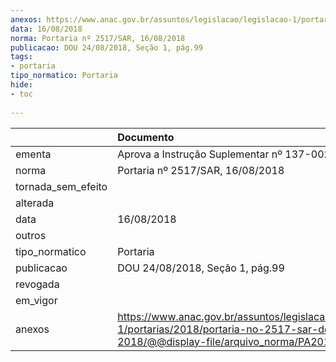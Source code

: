 ```yaml
---
anexos: https://www.anac.gov.br/assuntos/legislacao/legislacao-1/portarias/2018/portaria-no-2517-sar-de-16-08-2018/@@display-file/arquivo_norma/PA2018-2517.pdf
data: 16/08/2018
norma: Portaria nº 2517/SAR, 16/08/2018
publicacao: DOU 24/08/2018, Seção 1, pág.99
tags:
- portaria
tipo_normatico: Portaria
hide: 
- toc 
 
---
```


|                    | Documento                                                                                                                                               |
|:-------------------|:--------------------------------------------------------------------------------------------------------------------------------------------------------|
| ementa             | Aprova a Instrução Suplementar nº 137-002, Revisão C.                                                                                                   |
| norma              | Portaria nº 2517/SAR, 16/08/2018                                                                                                                        |
| tornada_sem_efeito |                                                                                                                                                         |
| alterada           |                                                                                                                                                         |
| data               | 16/08/2018                                                                                                                                              |
| outros             |                                                                                                                                                         |
| tipo_normatico     | Portaria                                                                                                                                                |
| publicacao         | DOU 24/08/2018, Seção 1, pág.99                                                                                                                         |
| revogada           |                                                                                                                                                         |
| em_vigor           |                                                                                                                                                         |
| anexos             | https://www.anac.gov.br/assuntos/legislacao/legislacao-1/portarias/2018/portaria-no-2517-sar-de-16-08-2018/@@display-file/arquivo_norma/PA2018-2517.pdf |
